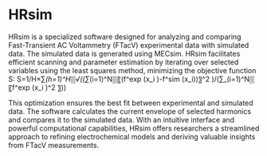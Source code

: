 # HRsim

HRsim is a specialized software designed for analyzing and comparing Fast-Transient AC Voltammetry (FTacV) experimental data with simulated data. The simulated data is generated using MECsim.
HRsim facilitates efficient scanning and parameter estimation by iterating over selected variables using the least squares method, minimizing the objective function S:
S=1/H×∑_(h=1)^H▒√((∑_(i=1)^N▒〖(f^exp (x_i )-f^sim (x_i))〗^2 )/(∑_(i=1)^N▒〖f^exp (x_i )^2 〗))

This optimization ensures the best fit between experimental and simulated data. The software calculates the current envelope of selected harmonics and compares it to the simulated data. With an intuitive interface and powerful computational capabilities, HRsim offers researchers a streamlined approach to refining electrochemical models and deriving valuable insights from FTacV measurements.
